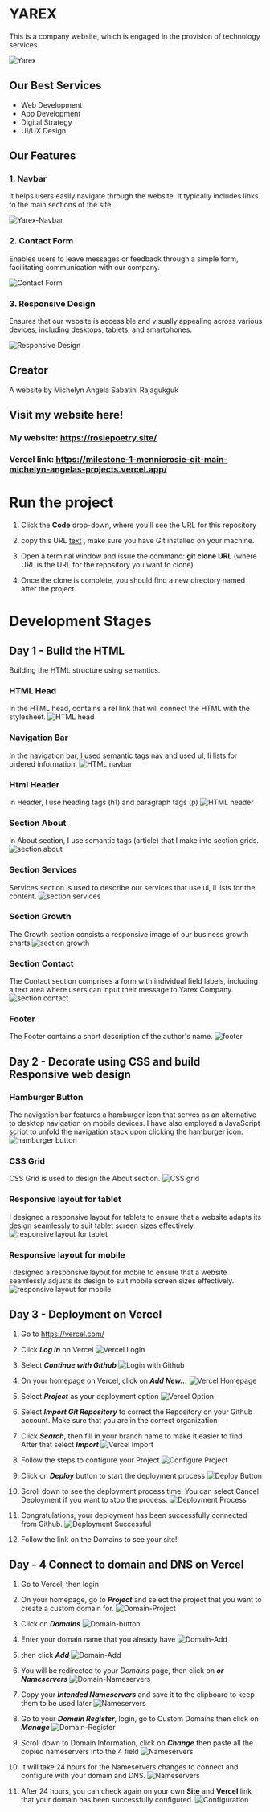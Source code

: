 # YAREX
This is a company website, which is engaged in the provision of technology services.

![Yarex ](img/YAREX.png)

## Our Best Services

- Web Development
- App Development
- Digital Strategy
- UI/UX Design

## Our Features

### 1. Navbar

It helps users easily navigate through the website. It typically includes links to the main sections of the site.

![Yarex-Navbar](img/yarex-navbar.png)

### 2. Contact Form

Enables users to leave messages or feedback through a simple form, facilitating communication with our company.

![Contact Form](img/contact-us.png)

### 3. Responsive Design

Ensures that our website is accessible and visually appealing across various devices, including desktops, tablets, and smartphones.

![Responsive Design](img/yarex-mobile.png)

## Creator

A website by Michelyn Angela Sabatini Rajagukguk

## Visit my website here!

### My website: https://rosiepoetry.site/

### Vercel link: https://milestone-1-mennierosie-git-main-michelyn-angelas-projects.vercel.app/

# Run the project

1. Click the **Code** drop-down, where you'll see the URL for this repository

2. copy this URL [text](https://github.com/RevoU-FSSE-4/milestone-1-mennierosie.git) , make sure you have Git installed on your machine.

3. Open a terminal window and issue the command: **git clone URL** (where URL is the URL for the repository you want to clone)

4. Once the clone is complete, you should find a new directory named after the project.

# Development Stages

## Day 1 - Build the HTML

Building the HTML structure using semantics.

### HTML Head

In the HTML head, contains a rel link that will connect the HTML with the stylesheet.
![HTML head](img/head.png)

### Navigation Bar

In the navigation bar, I used semantic tags nav and used ul, li lists for ordered information.
![HTML navbar](img/navbar.png)

### Html Header

In Header, I use heading tags (h1) and paragraph tags (p)
![HTML header](img/header.png)

### Section About

In About section, I use semantic tags (article) that I make into section grids.
![section about](img/section-about.png)

### Section Services

Services section is used to describe our services that use ul, li lists for the content.
![section services](img/section-services.png)

### Section Growth

The Growth section consists a responsive image of our business growth charts
![section growth](img/section-growth.png)

### Section Contact

The Contact section comprises a form with individual field labels, including a text area where users can input their message to Yarex Company.
![section contact](img/section-contact.png)

### Footer

The Footer contains a short description of the author's name.
![footer](img/footer.png)

## Day 2 - Decorate using CSS and build Responsive web design

### Hamburger Button

The navigation bar features a hamburger icon that serves as an alternative to desktop navigation on mobile devices. I have also employed a JavaScript script to unfold the navigation stack upon clicking the hamburger icon.
![hamburger button](img/hamburger-button.png)

### CSS Grid

CSS Grid is used to design the About section.
![CSS grid](img/grid.png)

### Responsive layout for tablet

I designed a responsive layout for tablets to ensure that a website adapts its design seamlessly to suit tablet screen sizes effectively.
![responsive layout for tablet](img/responsive-tablet.png)

### Responsive layout for mobile

I designed a responsive layout for mobile to ensure that a website seamlessly adjusts its design to suit mobile screen sizes effectively.
![responsive layout for mobile](img/responsive-mobile.png)

## Day 3 - Deployment on Vercel

1. Go to https://vercel.com/

2. Click **_Log in_** on Vercel
   ![Vercel Login](img/Vercel-Login.jpg)

3. Select **_Continue with Github_**
   ![Login with Github](img/Login.jpg)

4. On your homepage on Vercel, click on **_Add New..._**
   ![Vercel Homepage](img/vercel-homepage.jpg)

5. Select **_Project_** as your deployment option
   ![Vercel Option](img/vercel-option.jpg)

6. Select **_Import Git Repository_** to correct the Repository on your Github account. Make sure that you are in the correct organization

7. Click **_Search_**, then fill in your branch name to make it easier to find. After that select **_Import_**
   ![Vercel Import](img/vercel-import.jpg)

8. Follow the steps to configure your Project
   ![Configure Project](img/Configure-Project.png)

9. Click on **_Deploy_** button to start the deployment process
   ![Deploy Button](img/Deploy-button.jpg)

10. Scroll down to see the deployment process time. You can select Cancel Deployment if you want to stop the process.
    ![Deployment Process](img/Deployment-process.png)

11. Congratulations, your deployment has been successfully connected from Github.
    ![Deployment Successful](img/Deployment-Success.png)

12. Follow the link on the Domains to see your site!

## Day - 4 Connect to domain and DNS on Vercel

1. Go to Vercel, then login

2. On your homepage, go to **_Project_** and select the project that you want to create a custom domain for.
   ![Domain-Project](img/domain-project.png)

3. Click on **_Domains_**
   ![Domain-button](img/domains.jpg)

4. Enter your domain name that you already have
   ![Domain-Add](img/domain-name.png)

5. then click **_Add_**
   ![Domain-Add](img/add-domain.jpg)

6. You will be redirected to your _Domains_ page, then click on **_or Nameservers_**
   ![Domain-Nameservers](img/domain-nameservers.jpg)

7. Copy your **_Intended Nameservers_** and save it to the clipboard to keep them to be used later
   ![Nameservers](img/nameservers.jpg)

8. Go to your **_Domain Register_**, login, go to Custom Domains then click on **_Manage_**
   ![Domain-Register](img/domain-register.jpg)

9. Scroll down to Domain Information, click on **_Change_** then paste all the copied nameservers into the 4 field
   ![Nameservers](img/change-nameservers.jpg)

10. It will take 24 hours for the Nameservers changes to connect and configure with your domain and DNS.
    ![Nameservers](img/nameservers-changed.png)

11. After 24 hours, you can check again on your own **Site** and **Vercel** link that your domain has been successfully configured.
    ![Configuration](img/configured-successfully.png)
